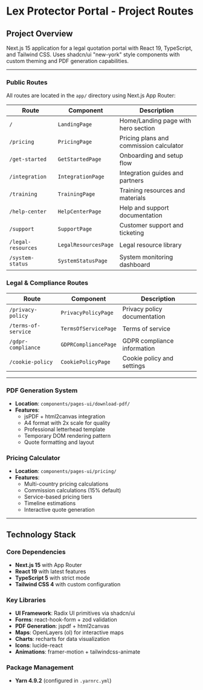 # Lex Protector Portal - Project Routes

## Project Overview

Next.js 15 application for a legal quotation portal with React 19, TypeScript, and Tailwind CSS. Uses shadcn/ui "new-york" style components with custom theming and PDF generation capabilities.

---

### Public Routes

All routes are located in the `app/` directory using Next.js App Router:

| Route              | Component            | Description                             |
| ------------------ | -------------------- | --------------------------------------- |
| `/`                | `LandingPage`        | Home/Landing page with hero section     |
| `/pricing`         | `PricingPage`        | Pricing plans and commission calculator |
| `/get-started`     | `GetStartedPage`     | Onboarding and setup flow               |
| `/integration`     | `IntegrationPage`    | Integration guides and partners         |
| `/training`        | `TrainingPage`       | Training resources and materials        |
| `/help-center`     | `HelpCenterPage`     | Help and support documentation          |
| `/support`         | `SupportPage`        | Customer support and ticketing          |
| `/legal-resources` | `LegalResourcesPage` | Legal resource library                  |
| `/system-status`   | `SystemStatusPage`   | System monitoring dashboard             |

### Legal & Compliance Routes

| Route               | Component            | Description                  |
| ------------------- | -------------------- | ---------------------------- |
| `/privacy-policy`   | `PrivacyPolicyPage`  | Privacy policy documentation |
| `/terms-of-service` | `TermsOfServicePage` | Terms of service             |
| `/gdpr-compliance`  | `GDPRCompliancePage` | GDPR compliance information  |
| `/cookie-policy`    | `CookiePolicyPage`   | Cookie policy and settings   |

---

### PDF Generation System

- **Location**: `components/pages-ui/download-pdf/`
- **Features**:
  - jsPDF + html2canvas integration
  - A4 format with 2x scale for quality
  - Professional letterhead template
  - Temporary DOM rendering pattern
  - Quote formatting and layout

### Pricing Calculator

- **Location**: `components/pages-ui/pricing/`
- **Features**:
  - Multi-country pricing calculations
  - Commission calculations (15% default)
  - Service-based pricing tiers
  - Timeline estimations
  - Interactive quote generation

---

## Technology Stack

### Core Dependencies

- **Next.js 15** with App Router
- **React 19** with latest features
- **TypeScript 5** with strict mode
- **Tailwind CSS 4** with custom configuration

### Key Libraries

- **UI Framework**: Radix UI primitives via shadcn/ui
- **Forms**: react-hook-form + zod validation
- **PDF Generation**: jspdf + html2canvas
- **Maps**: OpenLayers (ol) for interactive maps
- **Charts**: recharts for data visualization
- **Icons**: lucide-react
- **Animations**: framer-motion + tailwindcss-animate

### Package Management

- **Yarn 4.9.2** (configured in `.yarnrc.yml`)
